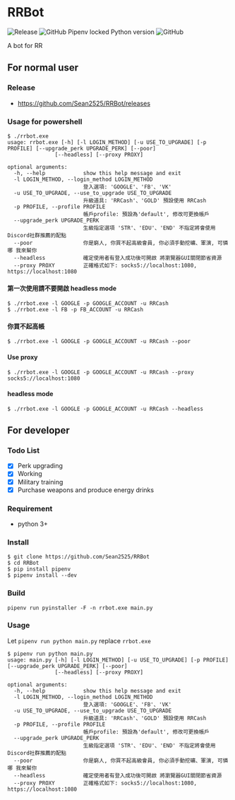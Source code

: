 # RRBot

![Release](https://github.com/Sean2525/RRBot/workflows/Release/badge.svg?branch=master) ![GitHub Pipenv locked Python version](https://img.shields.io/github/pipenv/locked/python-version/Sean2525/RRBot) ![GitHub](https://img.shields.io/github/license/sean2525/RRBot?color=blue)

A bot for RR

## For normal user

### Release

- https://github.com/Sean2525/RRBot/releases

### Usage for powershell

```
$ ./rrbot.exe
usage: rrbot.exe [-h] [-l LOGIN_METHOD] [-u USE_TO_UPGRADE] [-p PROFILE] [--upgrade_perk UPGRADE_PERK] [--poor]
               [--headless] [--proxy PROXY]

optional arguments:
  -h, --help            show this help message and exit
  -l LOGIN_METHOD, --login_method LOGIN_METHOD
                        登入選項: 'GOOGLE'、'FB'、'VK'
  -u USE_TO_UPGRADE, --use_to_upgrade USE_TO_UPGRADE
                        升級道具: 'RRCash'、'GOLD' 預設使用 RRCash
  -p PROFILE, --profile PROFILE
                        帳戶profile: 預設為'default', 修改可更換帳戶
  --upgrade_perk UPGRADE_PERK
                        生級指定選項 'STR'、'EDU'、'END' 不指定將會使用Discord社群推薦的配點
  --poor                你是窮人, 你買不起高級會員, 你必須手動挖礦、軍演, 可憐哪 我來幫你
  --headless            確定使用者有登入成功後可開啟 將瀏覽器GUI關閉節省資源
  --proxy PROXY         正確格式如下: socks5://localhost:1080, https://localhost:1080
```

#### 第一次使用請不要開啟 headless mode

```
$ ./rrbot.exe -l GOOGLE -p GOOGLE_ACCOUNT -u RRCash
$ ./rrbot.exe -l FB -p FB_ACCOUNT -u RRCash
```

#### 你買不起高帳

```
$ ./rrbot.exe -l GOOGLE -p GOOGLE_ACCOUNT -u RRCash --poor
```

#### Use proxy

```
$ ./rrbot.exe -l GOOGLE -p GOOGLE_ACCOUNT -u RRCash --proxy socks5://localhost:1080
```

#### headless mode

```
$ ./rrbot.exe -l GOOGLE -p GOOGLE_ACCOUNT -u RRCash --headless
```

## For developer

### Todo List

- [x] Perk upgrading
- [x] Working
- [x] Military training
- [x] Purchase weapons and produce energy drinks

### Requirement

- python 3+

### Install

```
$ git clone https://github.com/Sean2525/RRBot
$ cd RRBot
$ pip install pipenv
$ pipenv install --dev
```

### Build

```
pipenv run pyinstaller -F -n rrbot.exe main.py
```

### Usage

Let `pipenv run python main.py` replace `rrbot.exe`

```
$ pipenv run python main.py
usage: main.py [-h] [-l LOGIN_METHOD] [-u USE_TO_UPGRADE] [-p PROFILE] [--upgrade_perk UPGRADE_PERK] [--poor]
               [--headless] [--proxy PROXY]

optional arguments:
  -h, --help            show this help message and exit
  -l LOGIN_METHOD, --login_method LOGIN_METHOD
                        登入選項: 'GOOGLE'、'FB'、'VK'
  -u USE_TO_UPGRADE, --use_to_upgrade USE_TO_UPGRADE
                        升級道具: 'RRCash'、'GOLD' 預設使用 RRCash
  -p PROFILE, --profile PROFILE
                        帳戶profile: 預設為'default', 修改可更換帳戶
  --upgrade_perk UPGRADE_PERK
                        生級指定選項 'STR'、'EDU'、'END' 不指定將會使用Discord社群推薦的配點
  --poor                你是窮人, 你買不起高級會員, 你必須手動挖礦、軍演, 可憐哪 我來幫你
  --headless            確定使用者有登入成功後可開啟 將瀏覽器GUI關閉節省資源
  --proxy PROXY         正確格式如下: socks5://localhost:1080, https://localhost:1080
```
